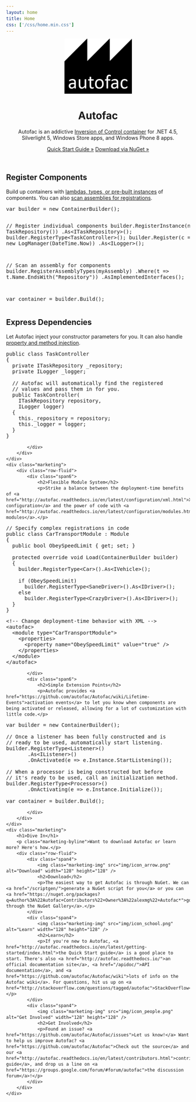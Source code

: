 ```yaml
---
layout: home
title: Home
css: ['/css/home.min.css']
---
```

<!--
	Icons on home page are from Dellipack: http://www.iconfinder.com/iconsets/dellipack
-->
<header class="jumbotron">
	<div class="container">
		<img src="img/carousel-logo.png" alt="Autofac" />
		<h1>Autofac</h1>
		<p class="lead">Autofac is an addictive <a href="http://martinfowler.com/articles/injection.html">Inversion of Control container</a> for .NET 4.5, Silverlight 5, Windows Store apps, and Windows Phone 8 apps.</p>
		<p>
			<a href="http://autofac.readthedocs.io/en/latest/getting-started/index.html" class="btn btn-primary btn-large">Quick Start Guide &raquo;</a>
			<a href="/scriptgen/" class="btn btn-primary btn-large">Download via NuGet &raquo;</a>
		</p>
	</div>
</header>

<div class="container">
	<div class="marketing">
		<div class="row-fluid">
			<div class="span6">
				<h2>Register Components</h2>
				<p>Build up containers with <a href="http://autofac.readthedocs.io/en/latest/register/registration.html">lambdas, types, or pre-built instances</a> of components. You can also <a href="http://autofac.readthedocs.io/en/latest/register/scanning.html">scan assemblies for registrations</a>.</p>
<pre class="prettyprint linenums">
var builder = new ContainerBuilder();

// Register individual components
builder.RegisterInstance(new TaskRepository())
       .As&lt;ITaskRepository&gt;();
builder.RegisterType&lt;TaskController&gt;();
builder.Register(c =&gt; new LogManager(DateTime.Now))
       .As&lt;ILogger&gt;();

// Scan an assembly for components
builder.RegisterAssemblyTypes(myAssembly)
       .Where(t =&gt; t.Name.EndsWith("Repository"))
       .AsImplementedInterfaces();

var container = builder.Build();
</pre>
			</div>
			<div class="span6">
				<h2>Express Dependencies</h2>
				<p>Let Autofac inject your constructor parameters for you. It can also handle <a href="http://autofac.readthedocs.io/en/latest/register/prop-method-injection.html">property and method injection</a>.</p>
<pre class="prettyprint linenums">
public class TaskController
{
  private ITaskRepository _repository;
  private ILogger _logger;

  // Autofac will automatically find the registered
  // values and pass them in for you.
  public TaskController(
    ITaskRepository repository,
    ILogger logger)
  {
    this._repository = repository;
    this._logger = logger;
  }
}
</pre>
			</div>
		</div>
	</div>
	<div class="marketing">
		<div class="row-fluid">
			<div class="span6">
				<h2>Flexible Module System</h2>
				<p>Strike a balance between the deployment-time benefits of <a href="http://autofac.readthedocs.io/en/latest/configuration/xml.html">XML configuration</a> and the power of code with <a href="http://autofac.readthedocs.io/en/latest/configuration/modules.html">Autofac modules</a>.</p>
<pre class="prettyprint linenums">
// Specify complex registrations in code
public class CarTransportModule : Module
{
  public bool ObeySpeedLimit { get; set; }

  protected override void Load(ContainerBuilder builder)
  {
    builder.RegisterType&lt;Car&gt;().As&lt;IVehicle&gt;();

    if (ObeySpeedLimit)
      builder.RegisterType&lt;SaneDriver&gt;().As&lt;IDriver&gt;();
    else
      builder.RegisterType&lt;CrazyDriver&gt;().As&lt;IDriver&gt;();
  }
}
</pre>
<pre class="prettyprint linenums">
&lt;!-- Change deployment-time behavior with XML --&gt;
&lt;autofac&gt;
  &lt;module type="CarTransportModule"&gt;
    &lt;properties&gt;
      &lt;property name="ObeySpeedLimit" value="true" /&gt;
    &lt;/properties&gt;
  &lt;/module&gt;
&lt;/autofac&gt;
</pre>
			</div>
			<div class="span6">
				<h2>Simple Extension Points</h2>
				<p>Autofac provides <a href="https://github.com/autofac/Autofac/wiki/Lifetime-Events">activation events</a> to let you know when components are being activated or released, allowing for a lot of customization with little code.</p>
<pre class="prettyprint linenums">
var builder = new ContainerBuilder();

// Once a listener has been fully constructed and is
// ready to be used, automatically start listening.
builder.RegisterType&lt;Listener&gt;()
       .As&lt;IListener&gt;()
       .OnActivated(e =&gt; e.Instance.StartListening());

// When a processor is being constructed but before
// it's ready to be used, call an initialization method.
builder.RegisterType&lt;Processor&gt;()
       .OnActivating(e =&gt; e.Instance.Initialize());

var container = builder.Build();
</pre>
			</div>
		</div>
	</div>
	<div class="marketing">
		<h1>Dive In</h1>
		<p class="marketing-byline">Want to download Autofac or learn more? Here's how.</p>
		<div class="row-fluid">
			<div class="span4">
				<img class="marketing-img" src="img/icon_arrow.png" alt="Download" width="128" height="128" />
				<h2>Download</h2>
				<p>The easiest way to get Autofac is through NuGet. We can <a href="/scriptgen/">generate a NuGet script for you</a> or you can <a href="https://nuget.org/packages?q=Author%3A%22Autofac+Contributors%22+Owner%3A%22alexmg%22+Autofac*">go through the NuGet Gallery</a>.</p>
			</div>
			<div class="span4">
				<img class="marketing-img" src="img/icon_school.png" alt="Learn" width="128" height="128" />
				<h2>Learn</h2>
				<p>If you're new to Autofac, <a href="http://autofac.readthedocs.io/en/latest/getting-started/index.html">the Quick Start guide</a> is a good place to start. There's also <a href="http://autofac.readthedocs.io/">an official documentation site</a>, <a href="/apidoc/">API documentation</a>, and <a href="https://github.com/autofac/Autofac/wiki">lots of info on the Autofac wiki</a>. For questions, hit us up on <a href="http://stackoverflow.com/questions/tagged/autofac">StackOverflow</a>.</p>
			</div>
			<div class="span4">
				<img class="marketing-img" src="img/icon_people.png" alt="Get Involved" width="128" height="128" />
				<h2>Get Involved</h2>
				<p>Found an issue? <a href="https://github.com/autofac/Autofac/issues">Let us know!</a> Want to help us improve Autofac? <a href="https://github.com/autofac/Autofac">Check out the source</a> and our <a href="http://autofac.readthedocs.io/en/latest/contributors.html">contributor's guide</a>, and drop us a line on <a href="https://groups.google.com/forum/#forum/autofac">the discussion forum</a>!</p>
			</div>
		</div>
	</div>
</div>
